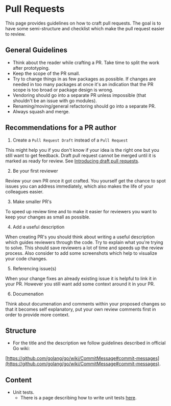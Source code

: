 # Pull Requests

This page provides guidelines on how to craft pull requests. The goal is to have some semi-structure and checklist which make the pull request easier to review.

## General Guidelines

- Think about the reader while crafting a PR. Take time to split the work after prototyping.
- Keep the scope of the PR small.
- Try to change things in as few packages as possible. If changes are needed in too many packages at once it's an indication that the PR scope is too broad or package design is wrong.
- Vendoring should go into a separate PR unless impossible (that shouldn't be an issue with go modules).
- Renaming/moving/general refactoring should go into a separate PR.
- Always squash and merge.

## Recommendations for a PR author

1. Create a `Pull Request Draft` instead of a `Pull Request`

This might help you if you don't know if your idea is the right one but you still want to get feedback. Draft pull request cannot be merged until it is marked as ready for review.
See [Introducing draft pull requests](https://github.blog/2019-02-14-introducing-draft-pull-requests/).

2. Be your first reviewer

Review your own PR once it got crafted. You yourself get the chance to spot issues you can address immediately, which also makes the life of your colleagues easier.

3. Make smaller PR's

To speed up review time and to make it easier for reviewers you want to keep your changes as small as possible.

4. Add a useful description

When creating PR's you should think about writing a useful description which guides reviewers through the code.
Try to explain what you're trying to solve. This should save reviewers a lot of time and speeds up the review process. Also consider to add some screenshots which help to visualize your code changes.

5. Referencing issue(s)

When your change fixes an already existing issue it is helpful to link it in your PR. However you still want add some context around it in your PR.

6. Documenation

Think about documenation and comments within your proposed changes so that it becomes self explanatory, put your own review comments first in order to provide more context.

## Structure

- For the title and the description we follow guidelines described in official Go wiki:

[https://github.com/golang/go/wiki/CommitMessage#commit-messages](https://github.com/golang/go/wiki/CommitMessage#commit-messages).

## Content

- Unit tests.
    - There is a page describing how to write unit tests [here](../go/unit_tests.md).
